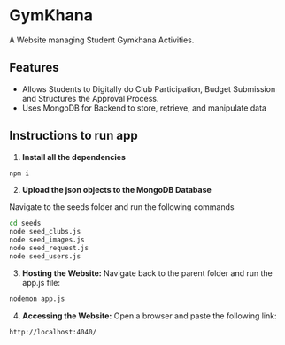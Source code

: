 # GymKhana
A Website managing Student Gymkhana Activities.

## Features
- Allows Students to Digitally do Club Participation, Budget Submission and Structures the Approval Process.
- Uses MongoDB for Backend to store, retrieve, and manipulate data

## Instructions to run app

1. **Install all the dependencies**

```bash
npm i
```

2. **Upload the json objects to the MongoDB Database**

Navigate to the seeds folder and run the following commands
```bash
cd seeds
node seed_clubs.js
node seed_images.js
node seed_request.js
node seed_users.js
```

3. **Hosting the Website:** Navigate back to the parent folder and run the app.js file:
```bash 
nodemon app.js
```

4. **Accessing the Website:** Open a browser and paste the following link:
```bash 
http://localhost:4040/
```
